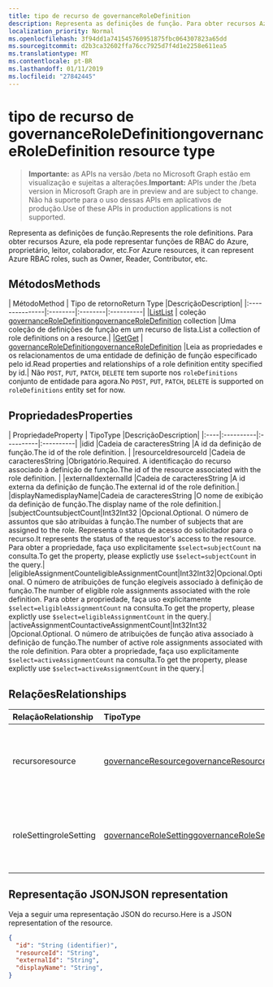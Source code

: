 ```yaml
---
title: tipo de recurso de governanceRoleDefinition
description: Representa as definições de função. Para obter recursos Azure, ela pode representar funções de RBAC do Azure, proprietário, leitor, colaborador, etc.
localization_priority: Normal
ms.openlocfilehash: 3f94dd1a741545760951875fbc064307823a65dd
ms.sourcegitcommit: d2b3ca32602ffa76cc7925d7f4d1e2258e611ea5
ms.translationtype: MT
ms.contentlocale: pt-BR
ms.lasthandoff: 01/11/2019
ms.locfileid: "27842445"
---
```

# <a name="governanceroledefinition-resource-type"></a><span data-ttu-id="2e09b-104">tipo de recurso de governanceRoleDefinition</span><span class="sxs-lookup"><span data-stu-id="2e09b-104">governanceRoleDefinition resource type</span></span>

> <span data-ttu-id="2e09b-105">**Importante:** as APIs na versão /beta no Microsoft Graph estão em visualização e sujeitas a alterações.</span><span class="sxs-lookup"><span data-stu-id="2e09b-105">**Important:** APIs under the /beta version in Microsoft Graph are in preview and are subject to change.</span></span> <span data-ttu-id="2e09b-106">Não há suporte para o uso dessas APIs em aplicativos de produção.</span><span class="sxs-lookup"><span data-stu-id="2e09b-106">Use of these APIs in production applications is not supported.</span></span> 


<span data-ttu-id="2e09b-107">Representa as definições de função.</span><span class="sxs-lookup"><span data-stu-id="2e09b-107">Represents the role definitions.</span></span> <span data-ttu-id="2e09b-108">Para obter recursos Azure, ela pode representar funções de RBAC do Azure, proprietário, leitor, colaborador, etc.</span><span class="sxs-lookup"><span data-stu-id="2e09b-108">For Azure resources, it can represent Azure RBAC roles, such as Owner, Reader, Contributor, etc.</span></span>


## <a name="methods"></a><span data-ttu-id="2e09b-109">Métodos</span><span class="sxs-lookup"><span data-stu-id="2e09b-109">Methods</span></span>

| <span data-ttu-id="2e09b-110">Método</span><span class="sxs-lookup"><span data-stu-id="2e09b-110">Method</span></span>          | <span data-ttu-id="2e09b-111">Tipo de retorno</span><span class="sxs-lookup"><span data-stu-id="2e09b-111">Return Type</span></span> |<span data-ttu-id="2e09b-112">Descrição</span><span class="sxs-lookup"><span data-stu-id="2e09b-112">Description</span></span>|
|:---------------|:--------|:--------|:----------|
|[<span data-ttu-id="2e09b-113">List</span><span class="sxs-lookup"><span data-stu-id="2e09b-113">List</span></span>](../api/governanceroledefinition-list.md) | <span data-ttu-id="2e09b-114">coleção [governanceRoleDefinition](../resources/governanceroledefinition.md)</span><span class="sxs-lookup"><span data-stu-id="2e09b-114">[governanceRoleDefinition](../resources/governanceroledefinition.md) collection</span></span> |<span data-ttu-id="2e09b-115">Uma coleção de definições de função em um recurso de lista.</span><span class="sxs-lookup"><span data-stu-id="2e09b-115">List a collection of role definitions on a resource.</span></span>|
|[<span data-ttu-id="2e09b-116">Get</span><span class="sxs-lookup"><span data-stu-id="2e09b-116">Get</span></span>](../api/governanceroledefinition-get.md) | [<span data-ttu-id="2e09b-117">governanceRoleDefinition</span><span class="sxs-lookup"><span data-stu-id="2e09b-117">governanceRoleDefinition</span></span>](../resources/governanceroledefinition.md) |<span data-ttu-id="2e09b-118">Leia as propriedades e os relacionamentos de uma entidade de definição de função especificado pelo id.</span><span class="sxs-lookup"><span data-stu-id="2e09b-118">Read properties and relationships of a role definition entity specified by id.</span></span>|
<span data-ttu-id="2e09b-119">Não `POST`, `PUT`, `PATCH`, `DELETE` tem suporte nos `roleDefinitions` conjunto de entidade para agora.</span><span class="sxs-lookup"><span data-stu-id="2e09b-119">No `POST`, `PUT`, `PATCH`, `DELETE` is supported on `roleDefinitions` entity set for now.</span></span>
## <a name="properties"></a><span data-ttu-id="2e09b-120">Propriedades</span><span class="sxs-lookup"><span data-stu-id="2e09b-120">Properties</span></span>
| <span data-ttu-id="2e09b-121">Propriedade</span><span class="sxs-lookup"><span data-stu-id="2e09b-121">Property</span></span>  | <span data-ttu-id="2e09b-122">Tipo</span><span class="sxs-lookup"><span data-stu-id="2e09b-122">Type</span></span>      |<span data-ttu-id="2e09b-123">Descrição</span><span class="sxs-lookup"><span data-stu-id="2e09b-123">Description</span></span>|
|:----|:----------|:----------|:----------|
|<span data-ttu-id="2e09b-124">id</span><span class="sxs-lookup"><span data-stu-id="2e09b-124">id</span></span>         |<span data-ttu-id="2e09b-125">Cadeia de caracteres</span><span class="sxs-lookup"><span data-stu-id="2e09b-125">String</span></span>     |<span data-ttu-id="2e09b-126">A id da definição de função.</span><span class="sxs-lookup"><span data-stu-id="2e09b-126">The id of the role definition.</span></span> |
|<span data-ttu-id="2e09b-127">resourceId</span><span class="sxs-lookup"><span data-stu-id="2e09b-127">resourceId</span></span> |<span data-ttu-id="2e09b-128">Cadeia de caracteres</span><span class="sxs-lookup"><span data-stu-id="2e09b-128">String</span></span>     |<span data-ttu-id="2e09b-129">Obrigatório.</span><span class="sxs-lookup"><span data-stu-id="2e09b-129">Required.</span></span> <span data-ttu-id="2e09b-130">A identificação do recurso associado à definição de função.</span><span class="sxs-lookup"><span data-stu-id="2e09b-130">The id of the resource associated with the role definition.</span></span> |
|<span data-ttu-id="2e09b-131">externalId</span><span class="sxs-lookup"><span data-stu-id="2e09b-131">externalId</span></span>   |<span data-ttu-id="2e09b-132">Cadeia de caracteres</span><span class="sxs-lookup"><span data-stu-id="2e09b-132">String</span></span>     |<span data-ttu-id="2e09b-133">A id externa da definição de função.</span><span class="sxs-lookup"><span data-stu-id="2e09b-133">The external id of the role definition.</span></span>|
|<span data-ttu-id="2e09b-134">displayName</span><span class="sxs-lookup"><span data-stu-id="2e09b-134">displayName</span></span>|<span data-ttu-id="2e09b-135">Cadeia de caracteres</span><span class="sxs-lookup"><span data-stu-id="2e09b-135">String</span></span>     |<span data-ttu-id="2e09b-136">O nome de exibição da definição de função.</span><span class="sxs-lookup"><span data-stu-id="2e09b-136">The display name of the role definition.</span></span>|
|<span data-ttu-id="2e09b-137">subjectCount</span><span class="sxs-lookup"><span data-stu-id="2e09b-137">subjectCount</span></span>|<span data-ttu-id="2e09b-138">Int32</span><span class="sxs-lookup"><span data-stu-id="2e09b-138">Int32</span></span>     |<span data-ttu-id="2e09b-139">Opcional.</span><span class="sxs-lookup"><span data-stu-id="2e09b-139">Optional.</span></span> <span data-ttu-id="2e09b-140">O número de assuntos que são atribuídas à função.</span><span class="sxs-lookup"><span data-stu-id="2e09b-140">The number of subjects that are assigned to the role.</span></span> <span data-ttu-id="2e09b-141">Representa o status de acesso do solicitador para o recurso.</span><span class="sxs-lookup"><span data-stu-id="2e09b-141">It represents the status of the requestor's access to the resource.</span></span> <span data-ttu-id="2e09b-142">Para obter a propriedade, faça uso explicitamente `$select=subjectCount` na consulta.</span><span class="sxs-lookup"><span data-stu-id="2e09b-142">To get the property, please explictly use `$select=subjectCount` in the query.</span></span>|
|<span data-ttu-id="2e09b-143">eligibleAssignmentCount</span><span class="sxs-lookup"><span data-stu-id="2e09b-143">eligibleAssignmentCount</span></span>|<span data-ttu-id="2e09b-144">Int32</span><span class="sxs-lookup"><span data-stu-id="2e09b-144">Int32</span></span>|<span data-ttu-id="2e09b-145">Opcional.</span><span class="sxs-lookup"><span data-stu-id="2e09b-145">Optional.</span></span> <span data-ttu-id="2e09b-146">O número de atribuições de função elegíveis associado à definição de função.</span><span class="sxs-lookup"><span data-stu-id="2e09b-146">The number of eligible role assignments associated with the role definition.</span></span> <span data-ttu-id="2e09b-147">Para obter a propriedade, faça uso explicitamente `$select=eligibleAssignmentCount` na consulta.</span><span class="sxs-lookup"><span data-stu-id="2e09b-147">To get the property, please explictly use `$select=eligibleAssignmentCount` in the query.</span></span>|
|<span data-ttu-id="2e09b-148">activeAssignmentCount</span><span class="sxs-lookup"><span data-stu-id="2e09b-148">activeAssignmentCount</span></span>|<span data-ttu-id="2e09b-149">Int32</span><span class="sxs-lookup"><span data-stu-id="2e09b-149">Int32</span></span>    |<span data-ttu-id="2e09b-150">Opcional.</span><span class="sxs-lookup"><span data-stu-id="2e09b-150">Optional.</span></span> <span data-ttu-id="2e09b-151">O número de atribuições de função ativa associado à definição de função.</span><span class="sxs-lookup"><span data-stu-id="2e09b-151">The number of active role assignments associated with the role definition.</span></span>  <span data-ttu-id="2e09b-152">Para obter a propriedade, faça uso explicitamente `$select=activeAssignmentCount` na consulta.</span><span class="sxs-lookup"><span data-stu-id="2e09b-152">To get the property, please explictly use `$select=activeAssignmentCount` in the query.</span></span>|


## <a name="relationships"></a><span data-ttu-id="2e09b-153">Relações</span><span class="sxs-lookup"><span data-stu-id="2e09b-153">Relationships</span></span>
| <span data-ttu-id="2e09b-154">Relação</span><span class="sxs-lookup"><span data-stu-id="2e09b-154">Relationship</span></span> | <span data-ttu-id="2e09b-155">Tipo</span><span class="sxs-lookup"><span data-stu-id="2e09b-155">Type</span></span>   |<span data-ttu-id="2e09b-156">Descrição</span><span class="sxs-lookup"><span data-stu-id="2e09b-156">Description</span></span>|
|:---------------|:--------|:----------|
|<span data-ttu-id="2e09b-157">recurso</span><span class="sxs-lookup"><span data-stu-id="2e09b-157">resource</span></span>|[<span data-ttu-id="2e09b-158">governanceResource</span><span class="sxs-lookup"><span data-stu-id="2e09b-158">governanceResource</span></span>](../resources/governanceresource.md)|<span data-ttu-id="2e09b-159">Somente leitura.</span><span class="sxs-lookup"><span data-stu-id="2e09b-159">Read-only.</span></span> <span data-ttu-id="2e09b-160">O recurso associado para a definição de função.</span><span class="sxs-lookup"><span data-stu-id="2e09b-160">The associated resource for the role definition.</span></span>|
|<span data-ttu-id="2e09b-161">roleSetting</span><span class="sxs-lookup"><span data-stu-id="2e09b-161">roleSetting</span></span>|[<span data-ttu-id="2e09b-162">governanceRoleSetting</span><span class="sxs-lookup"><span data-stu-id="2e09b-162">governanceRoleSetting</span></span>](../resources/governancerolesetting.md)|<span data-ttu-id="2e09b-163">A configuração da função associada para a definição de função.</span><span class="sxs-lookup"><span data-stu-id="2e09b-163">The associated role setting for the role definition.</span></span>|

## <a name="json-representation"></a><span data-ttu-id="2e09b-164">Representação JSON</span><span class="sxs-lookup"><span data-stu-id="2e09b-164">JSON representation</span></span>

<span data-ttu-id="2e09b-165">Veja a seguir uma representação JSON do recurso.</span><span class="sxs-lookup"><span data-stu-id="2e09b-165">Here is a JSON representation of the resource.</span></span>

<!-- {
  "blockType": "resource",
  "optionalProperties": [

  ],
  "@odata.type": "microsoft.graph.governanceRoleDefinition"
}-->

```json
{
  "id": "String (identifier)",
  "resourceId": "String",
  "externalId": "String",
  "displayName": "String",
}

```

<!-- uuid: 8fcb5dbc-d5aa-4681-8e31-b001d5168d79
2015-10-25 14:57:30 UTC -->
<!-- {
  "type": "#page.annotation",
  "description": "governanceRoleDefinition",
  "keywords": "",
  "section": "documentation",
  "tocPath": ""
}-->
